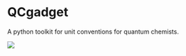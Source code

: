 # QCgadget
A python toolkit for unit conventions for quantum chemists.

![](http://www.zhjun-sci.com/images/others/QCgadget.png)
